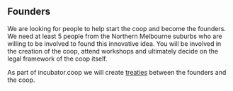 ## Founders

We are looking for people to help start the coop and become the founders. We need at least 5 people from the Northern Melbourne suburbs who are willing to be involved to found this innovative idea. You will be involved in the creation of the coop, attend workshops and ultimately decide on the legal framework of the coop itself.

As part of incubator.coop we will create [treaties](https://www.incubator.coop/create-a-treaty/) between the founders and the coop.
